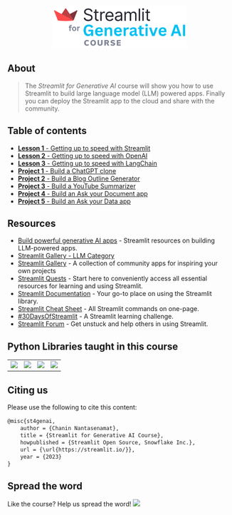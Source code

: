 <p align="center">
  <img src="./img/streamlit-generative-ai-course-logo.png" width="60%">
</p>

## About
> The *Streamlit for Generative AI* course will show you how to use Streamlit to build large language model (LLM) powered apps. Finally you can deploy the Streamlit app to the cloud and share with the community.

## Table of contents
- [**Lesson 1** - Getting up to speed with Streamlit](./content/Lesson-1.md)
- [**Lesson 2** - Getting up to speed with OpenAI](./content/Lesson-2.md)
- [**Lesson 3** - Getting up to speed with LangChain](./content/Lesson-3.md)
- [**Project 1** - Build a ChatGPT clone](./content/Project-1.md)
- [**Project 2** - Build a Blog Outline Generator](./content/Project-2.md)
- [**Project 3** - Build a YouTube Summarizer](./content/Project-3.md)
- [**Project 4** - Build an Ask your Document app](./content/Project-4.md)
- [**Project 5** - Build an Ask your Data app](./content/Project-5.md)

## Resources
- [Build powerful generative AI apps](https://streamlit.io/generative-ai) - Streamlit resources on building LLM-powered apps.
- [Streamlit Gallery - LLM Category](https://streamlit.io/gallery?category=llms)
- [Streamlit Gallery](https://streamlit.io/gallery) - A collection of community apps for inspiring your own projects
- [Streamlit Quests](https://blog.streamlit.io/streamlit-quests-getting-started-with-streamlit/) - Start here to conveniently access all essential resources for learning and using Streamlit.
- [Streamlit Documentation](https://docs.streamlit.io/) - Your go-to place on using the Streamlit library.
- [Streamlit Cheat Sheet](https://docs.streamlit.io/library/cheatsheet) - All Streamlit commands on one-page.
- [#30DaysOfStreamlit](https://30days.streamlit.app/) - A Streamlit learning challenge.
- [Streamlit Forum](https://discuss.streamlit.io/) - Get unstuck and help others in using Streamlit.

## Python Libraries taught in this course

<table>
  <tr>
    <td><img src="https://raw.githubusercontent.com/numpy/numpy/main/branding/logo/primary/numpylogo.svg" height="50"></td>
    <td><img src="https://pandas.pydata.org/static/img/pandas.svg" height="50"></td>
    <td><img src="https://matplotlib.org/_static/logo_light.svg" height="37"></td>
    <td><img src="https://upload.wikimedia.org/wikipedia/commons/0/05/Scikit_learn_logo_small.svg" height="40"></td>
</tr>
</table>

## Citing us
Please use the following to cite this content:
```
@misc{st4genai,
    author = {Chanin Nantasenamat},
    title = {Streamlit for Generative AI Course},
    howpublished = {Streamlit Open Source, Snowflake Inc.},
    url = {\url{https://streamlit.io/}},
    year = {2023}
}
```

## Spread the word
Like the course? Help us spread the word!  <a href ="https://ctt.ac/y035b">
    <img src="img/Twitter social icons - rounded square - blue.png" width="18">
  </a>
